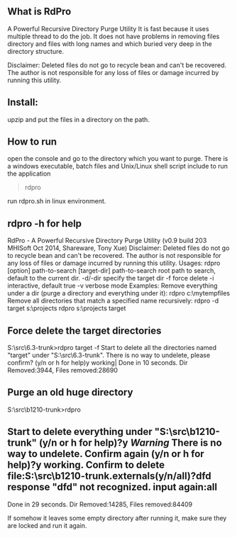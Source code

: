 
What is RdPro
-------------------
A Powerful Recursive Directory Purge Utility 
It is fast because it uses multiple thread to do the job.
It does not have problems in removing files directory and files with long names and which buried very deep in the directory structure. 


Disclaimer:
        Deleted files do not go to recycle bean and can't be recovered.
        The author is not responsible for any loss of files or damage incurred by running this utility.

Install:
--------------
upzip and put the files in a directory on the path. 


How to run
----------
open the console and go to the directory which you want to purge. There is a windows executable, batch files and Unix/Linux shell script include to run the application

>rdpro

run rdpro.sh in linux environment.



rdpro -h for help
------------------
RdPro  - A Powerful Recursive Directory Purge Utility (v0.9 build 203 MHISoft Oct 2014, Shareware, Tony Xue)
Disclaimer:
        Deleted files do not go to recycle bean and can't be recovered.
        The author is not responsible for any loss of files or damage incurred by running this utility.
Usages:
         rdpro [option] path-to-search [target-dir]
          path-to-search  root path to search, default to the current dir.
         -d/-dir specify the target dir
         -f force delete
         -i interactive, default true
         -v verbose mode
Examples:
        Remove everything under a dir (purge a directory and everything under it): rdpro c:\mytempfiles
        Remove all directories that match a specified name recursively:
                rdpro -d target s:\projects
                rdpro s:\projects target


Force delete the target directories
-------------------------------------

S:\src\6.3-trunk>rdpro target -f
Start to delete all the directories named "target" under "S:\src\6.3-trunk".
There is no way to undelete, please confirm? (y/n or h for help)y
working|
Done in 10 seconds.
Dir Removed:3944, Files removed:28690


Purge an old huge directory
------------------------------
S:\src\b1210-trunk>rdpro

Start to delete everything under "S:\src\b1210-trunk" (y/n or h for help)?y
 *Warning* There is no way to undelete. Confirm again (y/n or h for help)?y
working.
Confirm to delete file:S:\src\b1210-trunk\.externals(y/n/all)?dfd
        response "dfd" not recognized. input again:all
-
Done in 29 seconds.
Dir Removed:14285, Files removed:84409


If somehow it leaves some empty directory after running it, make sure they are locked and run it again.
